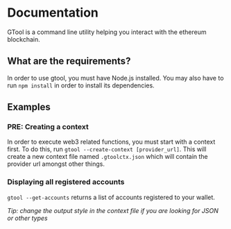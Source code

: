 # Documentation

GTool is a command line utility helping you interact with the ethereum blockchain.

## What are the requirements?

In order to use gtool, you must have Node.js installed.
You may also have to run `npm install` in order to install its dependencies.

## Examples

### PRE: **Creating a context**
In order to execute web3 related functions, you must start with a context first. To do this, run `gtool --create-context [provider_url]`. This will create a new context file named `.gtoolctx.json` which will contain the provider url amongst other things.

### **Displaying all registered accounts**

`gtool --get-accounts` returns a list of accounts registered to your wallet.

*Tip: change the output style in the context file if you are looking for JSON or other types*